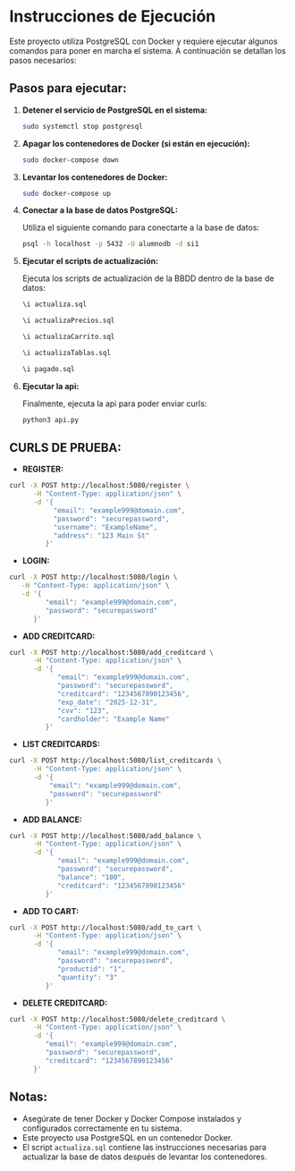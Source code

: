 # Instrucciones de Ejecución

Este proyecto utiliza PostgreSQL con Docker y requiere ejecutar algunos comandos para poner en marcha el sistema. A continuación se detallan los pasos necesarios:

## Pasos para ejecutar:

1. **Detener el servicio de PostgreSQL en el sistema:**

   ```bash
   sudo systemctl stop postgresql
   ```

2. **Apagar los contenedores de Docker (si están en ejecución):**

   ```bash
   sudo docker-compose down
   ```

3. **Levantar los contenedores de Docker:**

   ```bash
   sudo docker-compose up
   ```

4. **Conectar a la base de datos PostgreSQL:**

   Utiliza el siguiente comando para conectarte a la base de datos:

   ```bash
   psql -h localhost -p 5432 -U alumnodb -d si1
   ```

5. **Ejecutar el scripts de actualización:**

   Ejecuta los scripts de actualización de la BBDD dentro de la base de datos:

   ```bash
   \i actualiza.sql

   \i actualizaPrecios.sql

   \i actualizaCarrito.sql

   \i actualizaTablas.sql

   \i pagado.sql
   ```

6. **Ejecutar la api:**

   Finalmente, ejecuta la api para poder enviar curls:

   ```bash
   python3 api.py
   ```

## CURLS DE PRUEBA:

- **REGISTER:**

```bash
curl -X POST http://localhost:5080/register \
      -H "Content-Type: application/json" \
      -d '{
           "email": "example999@domain.com",
           "password": "securepassword",
           "username": "ExampleName",
           "address": "123 Main St"
         }'
```

- **LOGIN:**

```bash
curl -X POST http://localhost:5080/login \
   -H "Content-Type: application/json" \
   -d '{
         "email": "example999@domain.com",
         "password": "securepassword"
      }'
```

- **ADD CREDITCARD:**

```bash
curl -X POST http://localhost:5080/add_creditcard \
      -H "Content-Type: application/json" \
      -d '{
            "email": "example999@domain.com",
            "password": "securepassword",
            "creditcard": "1234567890123456",
            "exp_date": "2025-12-31",
            "cvv": "123",
            "cardholder": "Example Name"
         }'
```

- **LIST CREDITCARDS:**

```bash
curl -X POST http://localhost:5080/list_creditcards \
      -H "Content-Type: application/json" \
      -d '{
          "email": "example999@domain.com",
          "password": "securepassword"
         }'

```

- **ADD BALANCE:**

```bash
curl -X POST http://localhost:5080/add_balance \
      -H "Content-Type: application/json" \
      -d '{
            "email": "example999@domain.com",
            "password": "securepassword",
            "balance": "100",
            "creditcard": "1234567890123456"
         }'
```

- **ADD TO CART:**

```bash
curl -X POST http://localhost:5080/add_to_cart \
      -H "Content-Type: application/json" \
      -d '{
            "email": "example999@domain.com",
            "password": "securepassword",
            "productid": "1",
            "quantity": "3"
         }'
```

- **DELETE CREDITCARD:**

```bash
curl -X POST http://localhost:5080/delete_creditcard \
      -H "Content-Type: application/json" \
      -d '{
         "email": "example999@domain.com",
         "password": "securepassword",
         "creditcard": "1234567890123456"
      }'
```

## Notas:

- Asegúrate de tener Docker y Docker Compose instalados y configurados correctamente en tu sistema.
- Este proyecto usa PostgreSQL en un contenedor Docker.
- El script `actualiza.sql` contiene las instrucciones necesarias para actualizar la base de datos después de levantar los contenedores.

```

```

